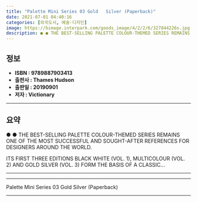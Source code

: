 ```yaml
---
title: "Palette Mini Series 03 Gold   Silver (Paperback)"
date: 2021-07-01 04:40:16
categories: [외국도서, 예술-디자인]
image: https://bimage.interpark.com/goods_image/4/2/2/6/327844226s.jpg
description: ● ● THE BEST-SELLING PALETTE COLOUR-THEMED SERIES REMAINS ONE OF THE MOST SUCCESSFUL AND SOUGHT-AFTER REFERENCES FOR DESIGNERS AROUND THE WORLD. ITS FIRST TH
---
```


## **정보**

- **ISBN : 9789887903413**
- **출판사 : Thames   Hudson**
- **출판일 : 20190901**
- **저자 : Victionary**

------



## **요약**

●  ●  THE BEST-SELLING PALETTE COLOUR-THEMED SERIES REMAINS ONE OF THE MOST SUCCESSFUL AND SOUGHT-AFTER REFERENCES FOR DESIGNERS AROUND THE WORLD.

ITS FIRST THREE EDITIONS BLACK  WHITE (VOL. 1), MULTICOLOUR (VOL. 2) AND GOLD  SILVER (VOL. 3)  FORM THE BASIS OF A CLASSIC... 

------



------


Palette Mini Series 03 Gold   Silver (Paperback) 

------


